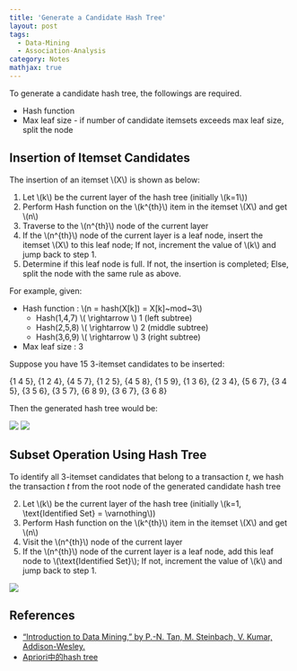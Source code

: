 ```yaml
---
title: 'Generate a Candidate Hash Tree'
layout: post
tags:
  - Data-Mining
  - Association-Analysis
category: Notes
mathjax: true
---
```


To generate a candidate hash tree, the followings are required.

- Hash function
- Max leaf size - if number of candidate itemsets exceeds max leaf size, split the node

<!--more-->

## Insertion of Itemset Candidates
The insertion of an itemset \\(X\\) is shown as below:

1. Let \\(k\\) be the current layer of the hash tree (initially \\(k=1\\))
2. Perform Hash function on the \\(k^{th}\\) item in the itemset \\(X\\) and get \\(n\\)
3. Traverse to the \\(n^{th}\\) node of the current layer
4. If the \\(n^{th}\\) node of the current layer is a leaf node, insert the itemset \\(X\\) to this leaf node; If not, increment the value of \\(k\\) and jump back to step 1.
5. Determine if this leaf node is full. If not, the insertion is completed; Else, split the node with the same rule as above.

For example, given:

- Hash function : \\(n = hash(X[k]) = X[k]~mod~3\\)
	- Hash(1,4,7) \\( \rightarrow \\) 1 (left subtree)
	- Hash(2,5,8) \\( \rightarrow \\) 2 (middle subtree)
	- Hash(3,6,9) \\( \rightarrow \\) 3 (right subtree)
- Max leaf size : 3

Suppose you have 15 $3$-itemset candidates to be inserted:

{1 4 5}, {1 2 4}, {4 5 7}, {1 2 5}, {4 5 8}, {1 5 9}, {1 3 6}, {2 3 4}, {5 6 7}, {3 4 5}, {3 5 6}, {3 5 7}, {6 8 9}, {3 6 7}, {3 6 8}


Then the generated hash tree would be:

![](https://i.imgur.com/mzebkKn.png)
![](https://i.imgur.com/jH1F9mg.png)


## Subset Operation Using Hash Tree

To identify all $3$-itemset candidates that belong to a transaction $t$, we hash the transaction $t$ from the root node of the generated candidate hash tree

2. Let \\(k\\) be the current layer of the hash tree (initially \\(k=1, \text{Identified Set} = \varnothing\\))
2. Perform Hash function on the \\(k^{th}\\) item in the itemset \\(X\\) and get \\(n\\)
3. Visit the \\(n^{th}\\) node of the current layer
4. If the \\(n^{th}\\) node of the current layer is a leaf node, add this leaf node to \\(\text{Identified Set}\\); If not, increment the value of \\(k\\) and jump back to step 1.

![](https://i.imgur.com/rBIYVo2.png)



## References
- [“Introduction to Data Mining,” by P.-N. Tan, M. Steinbach, V. Kumar, Addison-Wesley.](http://www-users.cs.umn.edu/~kumar/dmbook/index.php)
- [Apriori中的hash tree](http://www.rritw.com/a/JAVAbiancheng/j2ee/2012/0602/167448.html)
